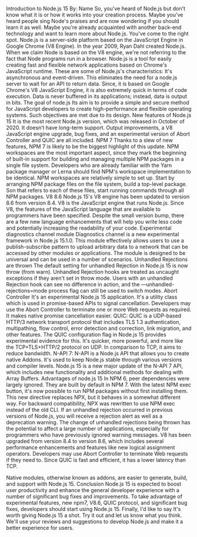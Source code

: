 Introduction to Node.js 15
By: Name
So, you've heard of Node.js but don't know what it is or how it works into your creation process. Maybe you've heard people sing Node's praises and are now wondering if you should learn it as well. Maybe you're already acquainted with another back-end technology and want to learn more about Node.js. You've come to the right spot. 
Node.js is a server-side platform based on the JavaScript Engine in Google Chrome (V8 Engine). In the year 2009, Ryan Dahl created Node.js. When we claim Node is based on the V8 engine, we're not referring to the fact that Node programs run in a browser.  Node.js is a tool for easily creating fast and flexible network applications based on Chrome's JavaScript runtime. These are some of Node.js's characteristics: It's asynchronous and event-driven. This eliminates the need for a node.js server to wait for an API to return data. Since, it is based on Google Chrome's V8 JavaScript Engine, it is also extremely quick in terms of code execution. Data is never buffered in its applications; instead, data is output in bits. 
The goal of node.js
Its aim is to provide a simple and secure method for JavaScript developers to create high-performance and flexible operating systems. Such objectives are met due to its design.
New features of Node.js 15
It is the most recent Node.js version, which was released in October of 2020. It doesn’t have long-term support. Output improvements, a V8 JavaScript engine upgrade, bug fixes, and an experimental version of Abort Controller and QUIC are all included.
NPM 7
Thanks to a slew of new features, NPM 7 is likely to be the biggest highlight of this update. NPM workspaces are the most important aspect, since they mark the beginning of built-in support for building and managing multiple NPM packages in a single file system. Developers who are already familiar with the Yarn package manager or Lerna should find NPM's workspace implementation to be identical. NPM workspaces are relatively simple to set up. Start by arranging NPM package files on the file system, build a top-level package. Son that refers to each of these files, start running commands through all NPM packages.
V8 8.6
Node.js 15's V8 engine has been updated to version 8.6 from version 8.4. V8 is the JavaScript engine that runs Node.js. Since V8, the features of the JavaScript language that are available to programmers have been specified. Despite the small version bump, there are a few new language enhancements that will help you write less code and potentially increasing the readability of your code. 
Experimental diagnostics channel module
Diagnostics channel is a new experimental framework in Node.js 15.1.0. This module effectively allows users to use a publish-subscribe pattern to upload arbitrary data to a network that can be accessed by other modules or applications. The module is designed to be universal and can be used in a number of scenarios.
Unhandled Rejections are thrown
The default setting for unhandled Rejection in Node.js 15 is now throw (from warn). Unhandled Rejection hooks are treated as uncaught exceptions if they aren't set in throw mode. Users with an unhandled Rejection hook can see no difference in action, and the —unhandled-rejections=mode process flag can still be used to switch modes.
Abort Controller
It's an experimental Node.js 15 application. It's a utility class which is used in promise-based APIs to signal cancellation. Developers may use the Abort Controller to terminate one or more Web requests as required. It makes native promise cancellation easier.
QUIC:
QUIC is a UDP-based HTTP/3 network transport protocol that includes TLS 1.3 authentication, multipathing, flow control, error detection and correction, link migration, and other features. The QUIC configuration flag in Node.js 15 provides experimental evidence for this. It's quicker, more powerful, and more like the TCP+TLS+HTTP/2 protocol on UDP. In comparison to TCP, it aims to reduce bandwidth.
N-API 7:
N-API is a Node.js API that allows you to create native Addons. It's used to keep Node.js stable through various versions and compiler levels. Node.js 15 is a new major update of the N-API 7 API, which includes new functionality and additional methods for dealing with Array Buffers.
Advantages of node.js 15
In NPM 6, peer dependencies were largely ignored. They are built by default in NPM 7. With the latest NPM exec button, it's now possible to run NPM packages without first installing them. This new directive replaces NPX, but it behaves in a somewhat different way. For backward compatibility, NPX was rewritten to use NPM exec instead of the old CLI.
If an unhandled rejection occurred in previous versions of Node.js, you will receive a rejection alert as well as a deprecation warning. The change of unhandled rejections being thrown has the potential to affect a large number of applications, especially for programmers who have previously ignored warning messages.
V8 has been upgraded from version 8.4 to version 8.6, which includes several performance enhancements and features like new logical assignment operators.
Developers may use Abort Controller to terminate Web requests if they need to.
Since QUIC is fast and efficient, it has a lower latency than TCP.

Native modules, otherwise known as addons, are easier to generate, build, and support with Node.js 15.
Conclusion
Node.js 15 is expected to boost user productivity and enhance the general developer experience with a number of significant bug fixes and improvements. To take advantage of experimental features, new npm7, V8.6, QUIC protocol, and significant bug fixes, developers should start using Node.js 15. Finally, I'd like to say It's worth giving Node.js 15 a shot. Try it out and let us know what you think. We'll use your reviews and suggestions to develop Node.js and make it a better experience for users.

